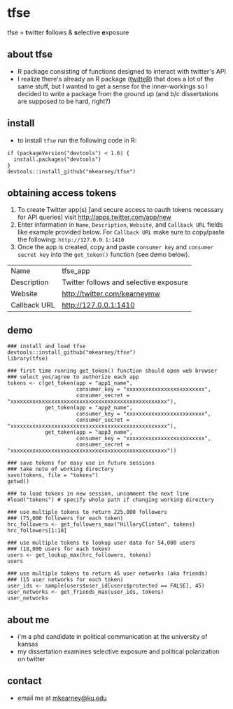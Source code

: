 # tfse
tfse = **t**witter **f**ollows & **s**elective **e**xposure

## about tfse
- R package consisting of functions designed to interact with twitter's API
- I realize there's already an R package ([twitteR](https://github.com/geoffjentry/twitteR))
that does a lot of the same stuff, but I wanted to get a sense for the inner-workings
so I decided to write a package from the ground up (and b/c dissertations are 
supposed to be hard, right?)

## install
- to install `tfse` run the following code in R:
```{r}
if (packageVersion("devtools") < 1.6) {
  install.packages("devtools")
}
devtools::install_github("mkearney/tfse")
```

## obtaining access tokens
1. To create Twitter app(s) [and secure access to oauth tokens necessary for API queries]
visit http://apps.twitter.com/app/new
2. Enter information in `Name`, `Description`, `Website`, and `Callback URL` 
fields like example provided below. For `Callback URL` make sure to copy/paste 
the following: `http://127.0.0.1:1410`
3. Once the app is created, copy and paste `consumer key` and `consumer secret key` 
into the `get_token()` function (see demo below).

|                 |                                         |
|-----------------|-----------------------------------------|
| Name            | tfse_app                                |
| Description     | Twitter follows and selective exposure  |
| Website         | http://twitter.com/kearneymw            |
| Callback URL    | http://127.0.0.1:1410                   |

## demo
```{r}
### install and load tfse
devtools::install_github("mkearney/tfse")
library(tfse)

### first time running get_token() function should open web browser 
### select yes/agree to authorize each app
tokens <- c(get_token(app = "app1_name",
                      consumer_key = "xxxxxxxxxxxxxxxxxxxxxxxxx",
                      consumer_secret = "xxxxxxxxxxxxxxxxxxxxxxxxxxxxxxxxxxxxxxxxxxxxxxxxxx"),
            get_token(app = "app2_name",
                      consumer_key = "xxxxxxxxxxxxxxxxxxxxxxxxx",
                      consumer_secret = "xxxxxxxxxxxxxxxxxxxxxxxxxxxxxxxxxxxxxxxxxxxxxxxxxx"),
            get_token(app = "app3_name",
                      consumer_key = "xxxxxxxxxxxxxxxxxxxxxxxxx",
                      consumer_secret = "xxxxxxxxxxxxxxxxxxxxxxxxxxxxxxxxxxxxxxxxxxxxxxxxxx"))

### save tokens for easy use in future sessions
### take note of working directory
save(tokens, file = "tokens")
getwd()

### to load tokens in new session, uncomment the next line
#load("tokens") # specify whole path if changing working directory

### use multiple tokens to return 225,000 followers 
### (75,000 followers for each token)
hrc_followers <- get_followers_max("HillaryClinton", tokens)
hrc_followers[1:10]

### use multiple tokens to lookup user data for 54,000 users
### (18,000 users for each token)
users <- get_lookup_max(hrc_followers, tokens)
users

### use multiple tokens to return 45 user networks (aka friends)
### (15 user networks for each token)
user_ids <- sample(users$user_id[users$protected == FALSE], 45)
user_networks <- get_friends_max(user_ids, tokens)
user_networks
```

## about me
- i'm a phd candidate in political communication at the university of kansas
- my dissertation examines selective exposure and political polarization on twitter

## contact
- email me at mkearney@ku.edu
